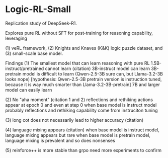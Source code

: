 # Logic-RL-Small
Replication study of DeepSeek-R1. 

Explores pure RL without SFT for post-training for reasoning capability, leveraging 

(1) veRL framework, 
(2) Knights and Knaves (K&K) logic puzzle dataset, and 
(3) small-scale base model. 

Findings
(1) The smallest model that can learn reasoning with pure RL
1.5B-instruct/pretrained cannot learn (citation)
3B-instruct model can learn
3B-pretrain model is difficult to learn (Qwen-2.5-3B sure can, but Llama-3.2-3B looks nope) 
[hypothesis: Qwen-2.5-3B pretrain version is instruction tuned, because it is way much smarter than Llama-3.2-3B-pretrain]
7B and larger model can easily learn

(2) No "aha moment"  (citation 1 and 2)
reflections and rethiking actions appear at epoch 0 and even at step 0 when base model is instruct model
probably reflections and rethiking capability come from instruciton tuning

(3) long cot does not necessarily lead to higher accuracy (citation)

(4) language mixing appears (citation)
when base model is instruct model, language mixing appears but rare
when base model is pretrain model, language mixing is prevalent and so does nonsenses

(5) reinforce++ is more stable than grpo 
need more experiments to confirm
